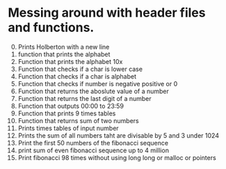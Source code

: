 # Messing around with header files and functions.

0. Prints Holberton with a new line<br>
1. function that prints the alphabet<br>
2. Function that prints the alphabet 10x<br>
3. Function that checks if a char is lower case<br>
4. Function that checks if a char is alphabet<br>
5. Function that checks if number is negative positive or 0<br>
6. Function that returns the aboslute value of a number<br>
7. Function that returns the last digit of a number<br>
8. Function that outputs 00:00 to 23:59<br>
9. Function that prints 9 times tables<br>
10. Function that returns sum of two numbers<br>
100. Prints times tables of input number<br>
101. Prints the sum of all numbers taht are divisable by 5 and 3 under 1024<br>
102. Print the first 50 numbers of the fibonacci sequence<br>
103. print sum of even fibonacci sequence up to 4 million<br>
104. Print fibonacci 98 times without using long long or malloc or pointers<br>